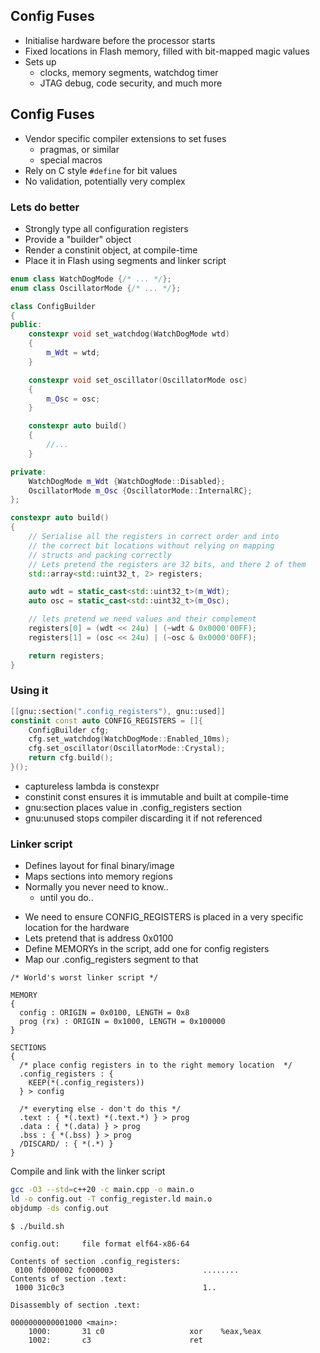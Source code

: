 ## Config Fuses

- Initialise hardware before the processor starts
- Fixed locations in Flash memory, filled with bit-mapped magic values
- Sets up
  - clocks, memory segments, watchdog timer
  - JTAG debug, code security, and much more



<!-- down -->
## Config Fuses

- Vendor specific compiler extensions to set fuses
  - pragmas, or similar
  - special macros
- Rely on C style `#define` for bit values
- No validation, potentially very complex



<!-- down -->
### Lets do better

- Strongly type all configuration registers
- Provide a "builder" object
- Render a constinit object, at compile-time
- Place it in Flash using segments and linker script



<!-- down -->
```C++
enum class WatchDogMode {/* ... */};
enum class OscillatorMode {/* ... */};

class ConfigBuilder
{
public:
    constexpr void set_watchdog(WatchDogMode wtd)
    {
        m_Wdt = wtd;
    }

    constexpr void set_oscillator(OscillatorMode osc)
    {
        m_Osc = osc;
    }

    constexpr auto build()
    {
        //...
    }

private:
    WatchDogMode m_Wdt {WatchDogMode::Disabled};
    OscillatorMode m_Osc {OscillatorMode::InternalRC};
};
```
<!-- .element: class="r-stretch" -->



```C++
constexpr auto build()
{
    // Serialise all the registers in correct order and into
    // the correct bit locations without relying on mapping
    // structs and packing correctly
    // Lets pretend the registers are 32 bits, and there 2 of them
    std::array<std::uint32_t, 2> registers;

    auto wdt = static_cast<std::uint32_t>(m_Wdt);
    auto osc = static_cast<std::uint32_t>(m_Osc);

    // lets pretend we need values and their complement
    registers[0] = (wdt << 24u) | (~wdt & 0x0000'00FF);
    registers[1] = (osc << 24u) | (~osc & 0x0000'00FF);

    return registers;
}
```
<!-- .element: class="r-stretch" -->



<!-- down -->
### Using it

```C++
[[gnu::section(".config_registers"), gnu::used]]
constinit const auto CONFIG_REGISTERS = []{
    ConfigBuilder cfg;
    cfg.set_watchdog(WatchDogMode::Enabled_10ms);
    cfg.set_oscillator(OscillatorMode::Crystal);
    return cfg.build();
}();
```
- captureless lambda is constexpr
  <!-- .element: class="fragment" -->
- constinit const ensures it is immutable and built at compile-time
  <!-- .element: class="fragment" -->
- gnu:section places value in .config_registers section
  <!-- .element: class="fragment" -->
- gnu:unused stops compiler discarding it if not referenced
  <!-- .element: class="fragment" -->



<!-- down -->
### Linker script

- Defines layout for final binary/image
  <!-- .element: class="fragment" -->
- Maps sections into memory regions
  <!-- .element: class="fragment" -->
- Normally you never need to know..
  <!-- .element: class="fragment" -->
  - until you do..
  <!-- .element: class="fragment" -->



<!-- down -->
- We need to ensure CONFIG_REGISTERS is placed in a very
  specific location for the hardware
- Lets pretend that is address 0x0100
  <!-- .element: class="fragment" -->
- Define MEMORYs in the script, add one for config registers
  <!-- .element: class="fragment" -->
- Map our .config_registers segment to that
  <!-- .element: class="fragment" -->



```
/* World's worst linker script */

MEMORY
{
  config : ORIGIN = 0x0100, LENGTH = 0x8
  prog (rx) : ORIGIN = 0x1000, LENGTH = 0x100000
}

SECTIONS
{
  /* place config registers in to the right memory location  */
  .config_registers : {
    KEEP(*(.config_registers))
  } > config

  /* everyting else - don't do this */
  .text : { *(.text) *(.text.*) } > prog
  .data : { *(.data) } > prog
  .bss : { *(.bss) } > prog
  /DISCARD/ : { *(.*) }
}

```
<!-- .element: class="r-stretch" -->



<!-- down -->
Compile and link with the linker script

```bash
gcc -O3 --std=c++20 -c main.cpp -o main.o
ld -o config.out -T config_register.ld main.o
objdump -ds config.out
```




<!-- down -->
```text
$ ./build.sh

config.out:     file format elf64-x86-64

Contents of section .config_registers:
 0100 fd000002 fc000003                    ........
Contents of section .text:
 1000 31c0c3                               1..

Disassembly of section .text:

0000000000001000 <main>:
    1000:       31 c0                   xor    %eax,%eax
    1002:       c3                      ret

```
<!-- .element: class="r-stretch" -->


